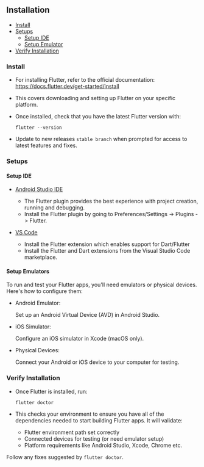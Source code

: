 ## Installation

* [Install](#heading--1)
* [Setups](#heading--2)
  * [Setup IDE](#heading--2-1)
  * [Setup Emulator](#heading--2-2)
* [Verify Installation](#heading--3)


<a id="heading--1"></a>

### Install

- For installing Flutter, refer to the official documentation:
https://docs.flutter.dev/get-started/install

- This covers downloading and setting up Flutter on your specific platform.

- Once installed, check that you have the latest Flutter version with:

    ```
    flutter --version
    ```

- Update to new releases `stable branch` when prompted for access to latest features and fixes.

<a id="heading--2"></a>

### Setups

<a id="heading--2-1"></a>

#### Setup IDE

- [Android Studio IDE](https://developer.android.com/studio?gad_source=1)

    - The Flutter plugin provides the best experience with project creation, running and debugging. 
    - Install the Flutter plugin by going to Preferences/Settings -> Plugins -> Flutter.


- [VS Code](https://code.visualstudio.com/download)

    - Install the Flutter extension which enables support for Dart/Flutter
    - Install the Flutter and Dart extensions from the Visual Studio Code marketplace.


<a id="heading--2-2"></a>

#### Setup Emulators

To run and test your Flutter apps, you'll need emulators or physical devices. Here's how to configure them:

- Android Emulator:
  
  Set up an Android Virtual Device (AVD) in Android Studio.

- iOS Simulator: 
  
  Configure an iOS simulator in Xcode (macOS only).

- Physical Devices: 
  
  Connect your Android or iOS device to your computer for testing.


<a id="heading--3"></a>

### Verify Installation

- Once Flutter is installed, run:

    ```
    flutter doctor
    ```

- This checks your environment to ensure you have all of the dependencies needed to start building Flutter apps. It will validate:
  - Flutter environment path set correctly
  - Connected devices for testing (or need emulator setup)
  - Platform requirements like Android Studio, Xcode, Chrome etc.

Follow any fixes suggested by `flutter doctor`.